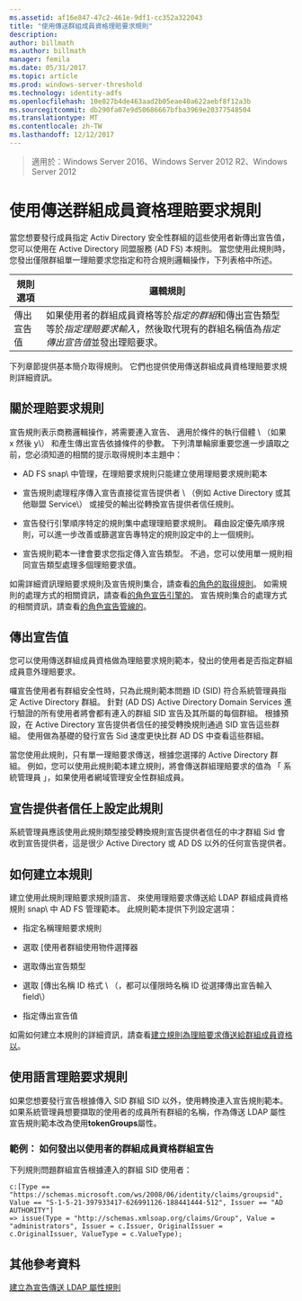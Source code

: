 ```yaml
---
ms.assetid: af16e847-47c2-461e-9df1-cc352a322043
title: "使用傳送群組成員資格理賠要求規則"
description: 
author: billmath
ms.author: billmath
manager: femila
ms.date: 05/31/2017
ms.topic: article
ms.prod: windows-server-threshold
ms.technology: identity-adfs
ms.openlocfilehash: 10e027b4de463aad2b05eae40a622aebf8f12a3b
ms.sourcegitcommit: db290fa07e9d50686667bfba3969e20377548504
ms.translationtype: MT
ms.contentlocale: zh-TW
ms.lasthandoff: 12/12/2017
---
```

>適用於：Windows Server 2016、Windows Server 2012 R2、Windows Server 2012

# <a name="when-to-use-a-send-group-membership-as-a-claim-rule"></a>使用傳送群組成員資格理賠要求規則
當您想要發行成員指定 Activ Directory 安全性群組的這些使用者新傳出宣告值，您可以使用在 Active Directory 同盟服務 \(AD FS\) 本規則。 當您使用此規則時，您發出僅限群組單一理賠要求您指定和符合規則邏輯操作，下列表格中所述。  
  
|規則選項|邏輯規則|  
|---------------|--------------|  
|傳出宣告值|如果使用者的群組成員資格等於*指定的群組*和傳出宣告類型等於*指定理賠要求輸入*，然後取代現有的群組名稱值為*指定傳出宣告值*並發出理賠要求。|  
  
下列章節提供基本簡介取得規則。 它們也提供使用傳送群組成員資格理賠要求規則詳細資訊。  
  
## <a name="about-claim-rules"></a>關於理賠要求規則  
宣告規則表示商務邏輯操作，將需要連入宣告、 適用於條件的執行個體 \ （如果 x 然後 y\） 和產生傳出宣告依據條件的參數。 下列清單輪廓重要您進一步讀取之前，您必須知道的相關的提示取得規則本主題中：  
  
-   AD FS snap\ 中管理，在理賠要求規則只能建立使用理賠要求規則範本  
  
-   宣告規則處理程序傳入宣告直接從宣告提供者 \ （例如 Active Directory 或其他聯盟 Service\） 或接受的輸出從轉換宣告提供者信任規則。  
  
-   宣告發行引擎順序特定的規則集中處理理賠要求規則。 藉由設定優先順序規則，可以進一步改善或篩選宣告專特定的規則設定中的上一個規則。  
  
-   宣告規則範本一律會要求您指定傳入宣告類型。 不過，您可以使用單一規則相同宣告類型處理多個理賠要求值。  
  
如需詳細資訊理賠要求規則及宣告規則集合，請查看[的角色的取得規則](The-Role-of-Claim-Rules.md)。 如需規則的處理方式的相關資訊，請查看[的角色宣告引擎的](The-Role-of-the-Claims-Engine.md)。 宣告規則集合的處理方式的相關資訊，請查看[的角色宣告管線的](The-Role-of-the-Claims-Pipeline.md)。  
  
## <a name="outgoing-claim-value"></a>傳出宣告值  
您可以使用傳送群組成員資格做為理賠要求規則範本，發出的使用者是否指定群組成員意外理賠要求。  
  
囉宣告使用者有群組安全性時，只為此規則範本問題 ID \(SID\) 符合系統管理員指定 Active Directory 群組。 針對 \(AD DS\) Active Directory Domain Services 進行驗證的所有使用者將會都有連入的群組 SID 宣告及其所屬的每個群組。 根據預設，在 Active Directory 宣告提供者信任的接受轉換規則通過 SID 宣告這些群組。 使用做為基礎的發行宣告 Sid 速度更快比群 AD DS 中查看這些群組。  
  
當您使用此規則，只有單一理賠要求傳送，根據您選擇的 Active Directory 群組。 例如，您可以使用此規則範本建立規則，將會傳送群組理賠要求的值為 「 系統管理員 」，如果使用者網域管理安全性群組成員。  
  
## <a name="configuring-this-rule-on-a-claims-provider-trust"></a>宣告提供者信任上設定此規則  
系統管理員應該使用此規則類型接受轉換規則宣告提供者信任的中才群組 Sid 會收到宣告提供者，這是很少 Active Directory 或 AD DS 以外的任何宣告提供者。  
  
## <a name="how-to-create-this-rule"></a>如何建立本規則  
建立使用此規則理賠要求規則語言、 來使用理賠要求傳送給 LDAP 群組成員資格規則 snap\ 中 AD FS 管理範本。 此規則範本提供下列設定選項：  
  
-   指定名稱理賠要求規則  
  
-   選取 [使用者群組使用物件選擇器  
  
-   選取傳出宣告類型  
  
-   選取 [傳出名稱 ID 格式 \ （，都可以僅限時名稱 ID 從選擇傳出宣告輸入 field\）  
  
-   指定傳出宣告值  
  
如需如何建立本規則的詳細資訊，請查看[建立規則為理賠要求傳送給群組成員資格以](https://technet.microsoft.com/en-us/library/ee913569.aspx)。  
  
## <a name="using-the-claim-rule-language"></a>使用語言理賠要求規則  
如果您想要發行宣告根據傳入 SID 群組 SID 以外，使用轉換連入宣告規則範本。 如果系統管理員想要擷取的使用者的成員所有群組的名稱，作為傳送 LDAP 屬性宣告規則範本改為使用**tokenGroups**屬性。  
  
### <a name="example-how-to-issue-group-claims-based-on-the-users-group-membership"></a>範例： 如何發出以使用者的群組成員資格群組宣告  
下列規則問題群組宣告根據連入的群組 SID 使用者：  
  
```  
c:[Type == "https://schemas.microsoft.com/ws/2008/06/identity/claims/groupsid", Value == "S-1-5-21-397933417-626991126-188441444-512", Issuer == "AD AUTHORITY"]  
=> issue(Type = "http://schemas.xmlsoap.org/claims/Group", Value = "administrators", Issuer = c.Issuer, OriginalIssuer = c.OriginalIssuer, ValueType = c.ValueType);  
```  
  
## <a name="additional-references"></a>其他參考資料  
[建立為宣告傳送 LDAP 屬性規則](https://technet.microsoft.com/library/dd807115.aspx)  
  

